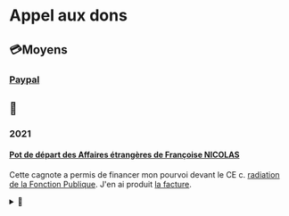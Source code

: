 # Appel aux dons

## 💳Moyens

### [Paypal](https://www.paypal.com/paypalme/francoisenicolas)

## 📜

### 2021
#### [Pot de départ des Affaires étrangères de Françoise NICOLAS](https://www.lepotcommun.fr/pot/at9hbqo5)

Cette cagnote a permis de financer mon pourvoi devant le CE c. [radiation de la Fonction Publique](./demarches/radiation.md). J'en ai produit [la facture](https://twitter.com/FranoiseNicolas/status/1497559486395031553/photo/1).

<details><summary>🚧</summary>
."Cette cagnotte a permis de financer mon pourvoi devant le Conseil d'Etat  c. radiation Fonction publique. J'en ai produit la facture". Le lien renvoie à une facture liée à la protection fonctionnelle.

sur la facture du Conseil d'Etat (retraite d'office), j'ai retrouvé un tweet avec en copie d'écran  le mail m'annonçant le coût total (2500 € + 1500 €), la facture des 2500 € (en même temps q'une autre facture liée à la protection fonctionnelle payée à cette même époque).
https://twitter.com/FranoiseNicolas/status/1396714480030019584
Je ne retrouve pas de tweet avec les deux factures pour le Conseil d'Etat (2500 + 1500). Au besoin, j'en crée un.
</details>
